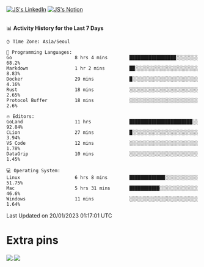 
[![JS's LinkedIn](https://img.shields.io/badge/LinkedIn-blue?style=for-the-badge&logo=linkedin)](https://www.linkedin.com/in/jaeseung-lee-5a2a32139/) 
[![JS's Notion](https://img.shields.io/badge/Notion-black?style=for-the-badge&logo=notion)](https://bit.ly/ljswiki1) <br><br>
<!-- ![JS's GitHub stats](https://github-readme-stats-lemon-five.vercel.app/api?username=tkxkd0159&hide=contribs,prs,stars,issues&show_icons=true&theme=react&include_all_commits=true)   -->
<!-- ![Top Langs](https://github-readme-stats-lemon-five.vercel.app/api/top-langs/?username=tkxkd0159&layout=compact&hide=jupyter%20notebook,scss,html,css&langs_count=10)  -->


<!--START_SECTION:waka-->
📊 **Activity History for the Last 7 Days** 

```text
⌚︎ Time Zone: Asia/Seoul

💬 Programming Languages: 
Go                       8 hrs 4 mins        █████████████████░░░░░░░░   68.2% 
Markdown                 1 hr 2 mins         ██░░░░░░░░░░░░░░░░░░░░░░░   8.83% 
Docker                   29 mins             █░░░░░░░░░░░░░░░░░░░░░░░░   4.16% 
Rust                     18 mins             ░░░░░░░░░░░░░░░░░░░░░░░░░   2.65% 
Protocol Buffer          18 mins             ░░░░░░░░░░░░░░░░░░░░░░░░░   2.6%

🔥 Editors: 
GoLand                   11 hrs              ███████████████████████░░   92.84% 
CLion                    27 mins             █░░░░░░░░░░░░░░░░░░░░░░░░   3.94% 
VS Code                  12 mins             ░░░░░░░░░░░░░░░░░░░░░░░░░   1.78% 
DataGrip                 10 mins             ░░░░░░░░░░░░░░░░░░░░░░░░░   1.45%

💻 Operating System: 
Linux                    6 hrs 8 mins        █████████████░░░░░░░░░░░░   51.75% 
Mac                      5 hrs 31 mins       ███████████░░░░░░░░░░░░░░   46.6% 
Windows                  11 mins             ░░░░░░░░░░░░░░░░░░░░░░░░░   1.64%

```


 Last Updated on 20/01/2023 01:17:01 UTC
<!--END_SECTION:waka-->

# Extra pins
<a href="https://github.com/tkxkd0159/tkxkd0159.github.io">
  <img align="center" src="https://github-readme-stats-lemon-five.vercel.app/api/pin/?username=tkxkd0159&repo=nft-card-game&theme=react" />
</a>
<a href="https://github.com/tkxkd0159/dsalgo">
  <img align="center" src="https://github-readme-stats-lemon-five.vercel.app/api/pin/?username=tkxkd0159&repo=dsalgo&theme=react" />
</a>

<!---
- 🔭 I’m currently working on ...
- 🌱 I’m currently learning blockchain and distributed network
- 👯 I’m looking to collaborate on ...
- 🤔 I’m looking for help with ...
- 💬 Ask me about ...
- 📫 How to reach me: ...
- 😄 Pronouns: ...
- ⚡ Fun fact: ...
-->

